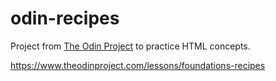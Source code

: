 # odin-recipes

Project from [The Odin Project](https://www.theodinproject.com/) to practice HTML concepts.

https://www.theodinproject.com/lessons/foundations-recipes
